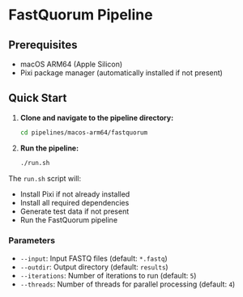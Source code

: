 # FastQuorum Pipeline

## Prerequisites

- macOS ARM64 (Apple Silicon)
- Pixi package manager (automatically installed if not present)

## Quick Start

1. **Clone and navigate to the pipeline directory:**

   ```bash
   cd pipelines/macos-arm64/fastquorum
   ```

2. **Run the pipeline:**
   ```bash
   ./run.sh
   ```

The `run.sh` script will:

- Install Pixi if not already installed
- Install all required dependencies
- Generate test data if not present
- Run the FastQuorum pipeline

### Parameters

- `--input`: Input FASTQ files (default: `*.fastq`)
- `--outdir`: Output directory (default: `results`)
- `--iterations`: Number of iterations to run (default: `5`)
- `--threads`: Number of threads for parallel processing (default: `4`)
